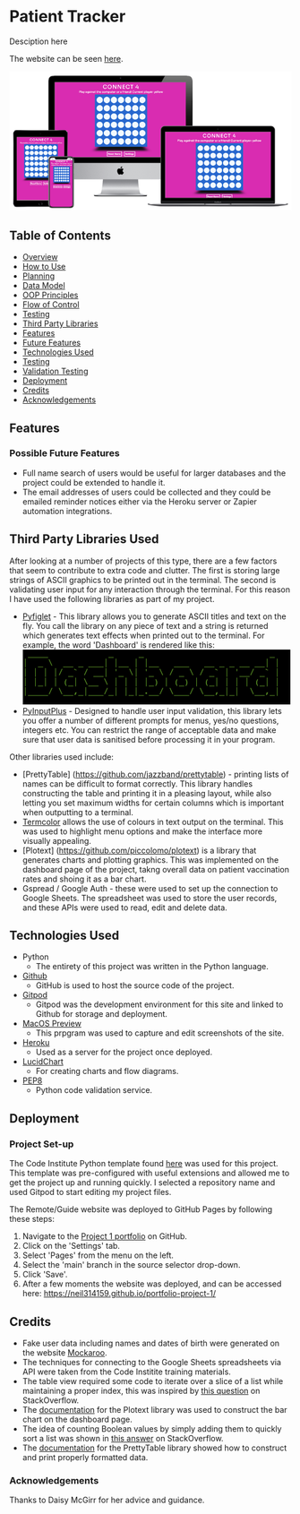 # Patient Tracker

Desciption here

The website can be seen [here](https://vaccination-patient-manager.herokuapp.com/).

![Mockup](https://github.com/neil314159/portfolio-project-2/blob/main/docs/screenshot.png) <br>

## Table of Contents
* [Overview](#wireframes)
* [How to Use](#wireframes)
* [Planning](#wireframes)
* [Data Model](#wireframes)
* [OOP Principles](#)
* [Flow of Control](#wireframes)
* [Testing](#wireframes)
* [Third Party Libraries](#wireframes)
* [Features](#Features)
* [Future Features](#possible-future-features)
* [Technologies Used](#Technologies-Used)
* [Testing](#Testing)
* [Validation Testing](#validation-testing)
* [Deployment](#deployment)
* [Credits](#credits)
* [Acknowledgements](#acknowledgements)

## Features

### Possible Future Features
* Full name search of users would be useful for larger databases and the project could be extended to handle it.
* The email addresses of users could be collected and they could be emailed reminder notices either via the Heroku server or Zapier automation integrations.

## Third Party Libraries Used

After looking at a number of projects of this type, there are a few factors that seem to contribute to extra code and clutter. The first is storing large strings of ASCII graphics to be printed out in the terminal. The second is validating user input for any interaction through the terminal. For this reason I have used the following libraries as part of my project.

* [Pyfiglet](https://github.com/pwaller/pyfiglet) - This library allows you to generate ASCII titles and text on the fly. You call the library on any piece of text and a string is returned which generates text effects when printed out to the terminal. For example, the word 'Dashboard' is rendered like this:
![dashboardtitle](https://github.com/neil314159/portfolio-project-3/blob/main/docs/dashboardtitle.png)
* [PyInputPlus](https://pypi.org/project/PyInputPlus/) - Designed to handle user input validation, this library lets you offer a number of different prompts for menus, yes/no questions, integers etc. You can restrict the range of acceptable data and make sure that user data is sanitised before processing it in your program.

Other libraries used include:
* [PrettyTable] (https://github.com/jazzband/prettytable) - printing lists of names can be difficult to format correctly. This library handles constructing the table and printing it in a pleasing layout, while also letting you set maximum widths for certain columns which is important when outputting to a terminal.
* [Termcolor](https://pypi.org/project/termcolor/) allows the use of colours in text output on the terminal. This was used to highlight menu options and make the interface more visually appealing.
* [Plotext] (https://github.com/piccolomo/plotext) is a library that generates charts and plotting graphics. This was implemented on the dashboard page of the project, takng overall data on patient vaccination rates and shoing it as a bar chart.
* Gspread / Google Auth - these were used to set up the connection to Google Sheets. The spreadsheet was used to store the user records, and these APIs were used to read, edit and delete data.

## Technologies Used
* Python 
    * The entirety of this project was written in the Python language.
* [Github](https://github.com) 
    * GitHub is used to host the source code of the project.
* [Gitpod](https://gitpod.io) 
    * Gitpod was the development environment for this site and linked to Github for storage and deployment.
* [MacOS Preview](https://support.apple.com/guide/preview/welcome/mac)
    * This prpgram was used to capture and edit screenshots of the site.
* [Heroku](https://dashboard.heroku.com/)
    * Used as a server for the project once deployed.
* [LucidChart](https://www.lucidchart.com/)
    * For creating charts and flow diagrams.
* [PEP8](http://pep8online.com/)
    * Python code validation service.



## Deployment

### Project Set-up
The Code Institute Python template found [here](https://github.com/Code-Institute-Org/python-essentials-template) was used for this project. This template was pre-configured with useful extensions and allowed me to get the project up and running quickly. I selected a repository name and used Gitpod to start editing my project files.

The Remote/Guide website was deployed to GitHub Pages by following these steps:
1. Navigate to the [Project 1 portfolio](https://github.com/neil314159/portfolio-project-1) on GitHub.
1. Click on the 'Settings' tab.
1. Select 'Pages' from the menu on the left. 
1. Select the 'main' branch in the source selector drop-down.
1. Click 'Save'.
1. After a few moments the website was deployed, and can be accessed here: https://neil314159.github.io/portfolio-project-1/

## Credits
* Fake user data including names and dates of birth were generated on the website [Mockaroo](https://www.mockaroo.com).
* The techniques for connecting to the Google Sheets spreadsheets via API were taken from the Code Institite training materials.
* The table view required some code to iterate over a slice of a list while maintaining a proper index, this was inspired by [this question](https://stackoverflow.com/questions/23159254/python-slices-of-enumerate) on StackOverflow.
* The [documentation](https://github.com/piccolomo/plotext/blob/master/readme/bar.md) for the Plotext library was used to construct the bar chart on the dashboard page.
* The idea of counting Boolean values by simply adding them to quickly sort a list was shown in [this answer](https://stackoverflow.com/questions/16455777/python-count-elements-in-a-list-of-objects-with-matching-attributes#comment23606447_16455812) on StackOverflow.
* The [documentation](https://github.com/jazzband/prettytable) for the PrettyTable library showed how to construct and print properly formatted data.

### Acknowledgements
Thanks to Daisy McGirr for her advice and guidance.